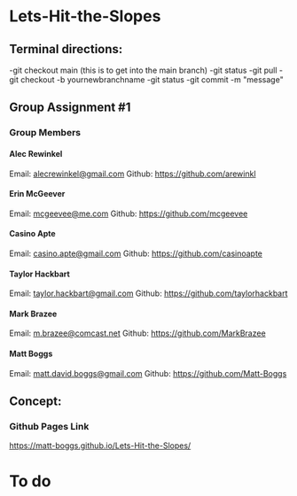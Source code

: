 # Lets-Hit-the-Slopes
## Terminal directions:
-git checkout main (this is to get into the main branch)
-git status
-git pull
-git checkout -b yournewbranchname
-git status
-git commit -m "message"

## Group Assignment #1
### Group Members 
#### Alec Rewinkel
Email: alecrewinkel@gmail.com
Github: https://github.com/arewinkl
#### Erin McGeever
Email: mcgeevee@me.com
Github: https://github.com/mcgeevee
#### Casino Apte
Email: casino.apte@gmail.com
Github: https://github.com/casinoapte
#### Taylor Hackbart
Email: taylor.hackbart@gmail.com
Github: https://github.com/taylorhackbart
#### Mark Brazee
Email: m.brazee@comcast.net
Github: https://github.com/MarkBrazee
#### Matt Boggs
Email: matt.david.boggs@gmail.com
Github: https://github.com/Matt-Boggs

## Concept:




### Github Pages Link
https://matt-boggs.github.io/Lets-Hit-the-Slopes/
# To do

